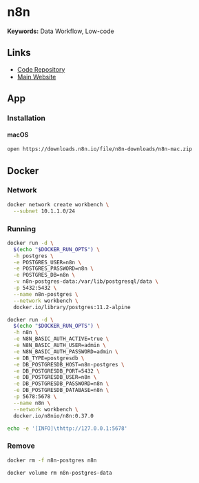 # n8n

<!--
https://artifacthub.io/packages/search?ts_query_web=n8n&sort=relevance&page=1
-->

**Keywords:** Data Workflow, Low-code

## Links

- [Code Repository](https://github.com/n8n-io/n8n)
- [Main Website](https://n8n.io)

## App

### Installation

#### macOS

```sh
open https://downloads.n8n.io/file/n8n-downloads/n8n-mac.zip
```

## Docker

### Network

```sh
docker network create workbench \
  --subnet 10.1.1.0/24
```

### Running

```sh
docker run -d \
  $(echo "$DOCKER_RUN_OPTS") \
  -h postgres \
  -e POSTGRES_USER=n8n \
  -e POSTGRES_PASSWORD=n8n \
  -e POSTGRES_DB=n8n \
  -v n8n-postgres-data:/var/lib/postgresql/data \
  -p 5432:5432 \
  --name n8n-postgres \
  --network workbench \
  docker.io/library/postgres:11.2-alpine
```

```sh
docker run -d \
  $(echo "$DOCKER_RUN_OPTS") \
  -h n8n \
  -e N8N_BASIC_AUTH_ACTIVE=true \
  -e N8N_BASIC_AUTH_USER=admin \
  -e N8N_BASIC_AUTH_PASSWORD=admin \
  -e DB_TYPE=postgresdb \
  -e DB_POSTGRESDB_HOST=n8n-postgres \
  -e DB_POSTGRESDB_PORT=5432 \
  -e DB_POSTGRESDB_USER=n8n \
  -e DB_POSTGRESDB_PASSWORD=n8n \
  -e DB_POSTGRESDB_DATABASE=n8n \
  -p 5678:5678 \
  --name n8n \
  --network workbench \
  docker.io/n8nio/n8n:0.37.0
```

```sh
echo -e '[INFO]\thttp://127.0.0.1:5678'
```

### Remove

```sh
docker rm -f n8n-postgres n8n

docker volume rm n8n-postgres-data
```
